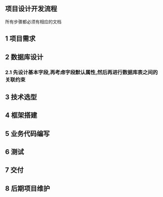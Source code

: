 ## 项目设计开发流程    



所有步骤都必须有相应的文档    



## 1 项目需求  



## 2 数据库设计    

### 2.1 先设计基本字段,再考虑字段默认属性,然后再进行数据库表之间的关联约束  





## 3 技术选型  



## 4 框架搭建  



## 5 业务代码编写  



## 6 测试  



## 7 交付  



## 8 后期项目维护  





